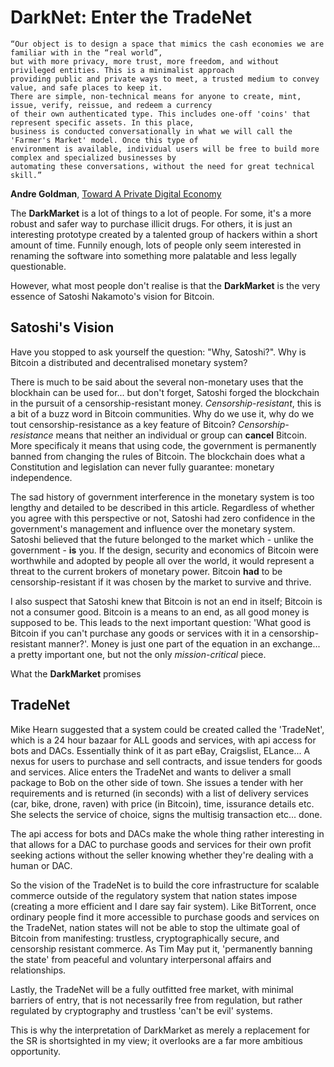 # DarkNet: Enter the TradeNet

```
“Our object is to design a space that mimics the cash economies we are familiar with in the “real world”,  
but with more privacy, more trust, more freedom, and without privileged entities. This is a minimalist approach  
providing public and private ways to meet, a trusted medium to convey value, and safe places to keep it.  
There are simple, non-technical means for anyone to create, mint, issue, verify, reissue, and redeem a currency  
of their own authenticated type. This includes one-off 'coins' that represent specific assets. In this place,  
business is conducted conversationally in what we will call the 'Farmer's Market' model. Once this type of  
environment is available, individual users will be free to build more complex and specialized businesses by  
automating these conversations, without the need for great technical skill.”  
```
**Andre Goldman**, [Toward A Private Digital Economy](http://pelagic.wavyhill.xsmail.com/Private_Digital_Economy.html#FMM)

The **DarkMarket** is a lot of things to a lot of people. For some, it's a more robust and safer way to purchase illicit drugs. For others, it is just an interesting prototype created by a talented group of hackers within a short amount of time. Funnily enough, lots of people only seem interested in renaming the software into something more palatable and less legally questionable.

However, what most people don't realise is that the **DarkMarket** is the very essence of Satoshi Nakamoto's vision for Bitcoin.

## Satoshi's Vision

Have you stopped to ask yourself the question: "Why, Satoshi?". Why is Bitcoin a distributed and decentralised monetary system?

There is much to be said about the several non-monetary uses that the blockhain can be used for... but don't forget, Satoshi forged the blockchain in the pursuit of a censorship-resistant money. *Censorship-resistant*, this is a bit of a buzz word in Bitcoin communities. Why do we use it, why do we tout censorship-resistance as a key feature of Bitcoin? *Censorship-resistance* means that neither an individual or group can **cancel** Bitcoin. More specificaly it means that using code, the government is permanently banned from changing the rules of Bitcoin. The blockchain does what a Constitution and legislation can never fully guarantee: monetary independence.

The sad history of government interference in the monetary system is too lengthy and detailed to be described in this article. Regardless of whether you agree with this perspective or not, Satoshi had zero confidence in the government's management and influence over the monetary system. Satoshi believed that the future belonged to the market which - unlike the government - **is** you. If the design, security and economics of Bitcoin were worthwhile and adopted by people all over the world, it would represent a threat to the current brokers of monetary power. Bitcoin **had** to be censorship-resistant if it was chosen by the market to survive and thrive.  

I also suspect that Satoshi knew that Bitcoin is not an end in itself; Bitcoin is not a consumer good. Bitcoin is a means to an end, as all good money is supposed to be. This leads to the next important question: 'What good is Bitcoin if you can't purchase any goods or services with it in a censorship-resistant manner?'. Money is just one part of the equation in an exchange... a pretty important one, but not the only *mission-critical* piece.

What the **DarkMarket** promises 

## TradeNet

Mike Hearn suggested that a system could be created called the 'TradeNet', which is a 24 hour bazaar for ALL goods and services, with api access for bots and DACs. Essentially think of it as part eBay, Craigslist, ELance... A nexus for users to purchase and sell contracts, and issue tenders for goods and services. Alice enters the TradeNet and wants to deliver a small package to Bob on the other side of town. She issues a tender with her requirements and is returned (in seconds) with a list of delivery services (car, bike, drone, raven) with price (in Bitcoin), time, issurance details etc. She selects the service of choice, signs the multisig transaction etc... done.

The api access for bots and DACs make the whole thing rather interesting in that allows for a DAC to purchase goods and services for their own profit seeking actions without the seller knowing whether they're dealing with a human or DAC.

So the vision of the TradeNet is to build the core infrastructure for scalable commerce outside of the regulatory system that nation states impose (creating a more efficient and I dare say fair system). Like BitTorrent, once ordinary people find it more accessible to purchase goods and services on the TradeNet, nation states will not be able to stop the ultimate goal of Bitcoin from manifesting: trustless, cryptographically secure, and censorship resistant commerce. As Tim May put it, 'permanently banning the state' from peaceful and voluntary interpersonal affairs and relationships.

Lastly, the TradeNet will be a fully outfitted free market, with minimal barriers of entry, that is not necessarily free from regulation, but rather regulated by cryptography and trustless 'can't be evil' systems.

This is why the interpretation of DarkMarket as merely a replacement for the SR is shortsighted in my view; it overlooks are a far more ambitious opportunity.
